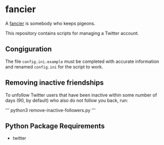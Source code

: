 
# fancier

A [fancier](https://en.wikipedia.org/wiki/Pigeon_keeping) is somebody who keeps pigeons.

This repository contains scripts for managing a Twitter account.

## Congiguration

The file `config.ini.example` must be completed with
accurate information and renamed `config.ini` for the
script to work.

## Removing inactive friendships

To unfollow Twitter users that have been inactive within
some number of days (90, by default) who also do not
follow you back, run:

'''
python3 remove-inactive-followers.py
'''

## Python Package Requirements

* twitter
